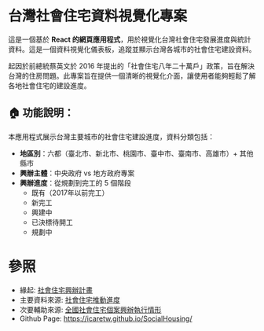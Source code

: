 # 台灣社會住宅資料視覺化專案

這是一個基於 **React 的網頁應用程式**，用於視覺化台灣社會住宅發展進度與統計資料。這是一個資料視覺化儀表板，追蹤並顯示台灣各城市的社會住宅建設資料。

起因於前總統蔡英文於 2016 年提出的「社會住宅八年二十萬戶」政策，旨在解決台灣的住房問題。此專案旨在提供一個清晰的視覺化介面，讓使用者能夠輕鬆了解各地社會住宅的建設進度。

## 🏠 功能說明：
本應用程式展示台灣主要城市的社會住宅建設進度，資料分類包括：
- **地區別**：六都（臺北市、新北市、桃園市、臺中市、臺南市、高雄市）+ 其他縣市
- **興辦主體**：中央政府 vs 地方政府專案
- **興辦進度**：從規劃到完工的 5 個階段
  - 既有（2017年以前完工）
  - 新完工
  - 興建中
  - 已決標待開工
  - 規劃中


# 參照

- 緣起: [社會住宅興辦計畫](https://pip.moi.gov.tw/V3/B/SCRB0501.aspx?mode=4)
- 主要資料來源: [社會住宅推動進度](https://pip.moi.gov.tw/V3/B/SCRB0501.aspx?mode=7)
- 次要輔助來源: [全國社會住宅個案興辦執行情形](https://pip.moi.gov.tw/V3/B/SCRB0505.aspx)
- Github Page: https://icaretw.github.io/SocialHousing/
